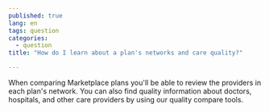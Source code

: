 ```yaml
---
published: true
lang: en
tags: question
categories:
  - question
title: "How do I learn about a plan's networks and care quality?"

---
```


When comparing Marketplace plans you'll be able to review the providers in each plan's network. You can also find quality information about doctors, hospitals, and other care providers by using our quality compare tools.
